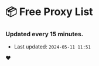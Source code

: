 # :package: Free Proxy List
### Updated every 15 minutes.

- Last updated: `2024-05-11 11:51`

:heart:
